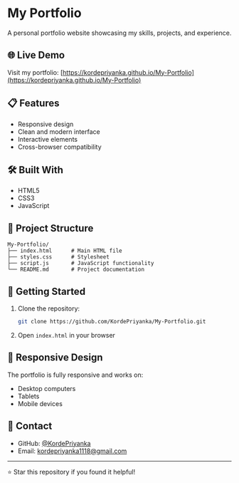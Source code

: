 # My Portfolio

A personal portfolio website showcasing my skills, projects, and experience.

## 🌐 Live Demo

Visit my portfolio: [https://kordepriyanka.github.io/My-Portfolio](https://kordepriyanka.github.io/My-Portfolio)

## 📋 Features

- Responsive design
- Clean and modern interface
- Interactive elements
- Cross-browser compatibility

## 🛠️ Built With

- HTML5
- CSS3
- JavaScript

## 📁 Project Structure

```
My-Portfolio/
├── index.html      # Main HTML file
├── styles.css      # Stylesheet
├── script.js       # JavaScript functionality
└── README.md       # Project documentation
```

## 🚀 Getting Started

1. Clone the repository:
   ```bash
   git clone https://github.com/KordePriyanka/My-Portfolio.git
   ```

2. Open `index.html` in your browser

## 📱 Responsive Design

The portfolio is fully responsive and works on:
- Desktop computers
- Tablets
- Mobile devices

## 📧 Contact

- GitHub: [@KordePriyanka](https://github.com/KordePriyanka)
- Email: kordepriyanka1118@gmail.com

---

⭐ Star this repository if you found it helpful!
